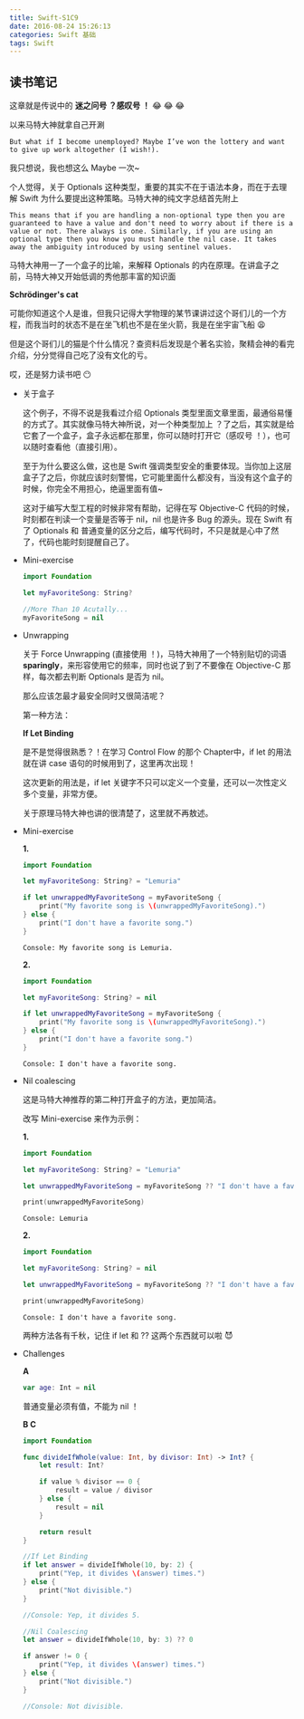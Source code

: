 ```yaml
---
title: Swift-S1C9
date: 2016-08-24 15:26:13
categories: Swift 基础
tags: Swift
---
```


## 读书笔记

这章就是传说中的 **迷之问号 ？感叹号 ！** 😂 😂 😂

<!--more-->

以来马特大神就拿自己开涮

`
But what if I become unemployed? Maybe I’ve won the lottery and want to give up work altogether (I wish!).
`

我只想说，我也想这么 Maybe 一次~

个人觉得，关于 Optionals 这种类型，重要的其实不在于语法本身，而在于去理解 Swift 为什么要提出这种策略。马特大神的纯文字总结首先附上

`
This means that if you are handling a non-optional type then you are guaranteed to have a value and don't need to worry about if there is a value or not. There always is one. Similarly, if you are using an optional type then you know you must handle the nil case. It takes away the ambiguity introduced by using sentinel values.
`

马特大神用一了一个盒子的比喻，来解释 Optionals 的内在原理。在讲盒子之前，马特大神又开始低调的秀他那丰富的知识面

**Schrödinger's cat**

可能你知道这个人是谁，但我只记得大学物理的某节课讲过这个哥们儿的一个方程，而我当时的状态不是在坐飞机也不是在坐火箭，我是在坐宇宙飞船 😩

但是这个哥们儿的猫是个什么情况？查资料后发现是个著名实验，聚精会神的看完介绍，分分觉得自己吃了没有文化的亏。

哎，还是努力读书吧 😶

- 关于盒子

  这个例子，不得不说是我看过介绍 Optionals 类型里面文章里面，最通俗易懂的方式了。其实就像马特大神所说，对一个种类型加上 ？了之后，其实就是给它套了一个盒子，盒子永远都在那里，你可以随时打开它（感叹号 ！），也可以随时查看他（直接引用）。

  至于为什么要这么做，这也是 Swift 强调类型安全的重要体现。当你加上这层盒子了之后，你就应该时刻警惕，它可能里面什么都没有，当没有这个盒子的时候，你完全不用担心，绝逼里面有值~

  这对于编写大型工程的时候非常有帮助，记得在写 Objective-C 代码的时候，时刻都在判读一个变量是否等于 nil，nil 也是许多 Bug 的源头。现在 Swift 有了 Optionals 和 普通变量的区分之后，编写代码时，不只是就是心中了然了，代码也能时刻提醒自己了。

- Mini-exercise

  ```swift
  import Foundation

  let myFavoriteSong: String?

  //More Than 10 Acutally...
  myFavoriteSong = nil
  ```

- Unwrapping

  关于 Force Unwrapping (直接使用 ！)，马特大神用了一个特别贴切的词语 **sparingly**，来形容使用它的频率，同时也说了到了不要像在 Objective-C 那样，每次都去判断 Optionals 是否为 nil。

  那么应该怎最才最安全同时又很简洁呢？

  第一种方法：

  **If Let Binding**

  是不是觉得很熟悉？！在学习 Control Flow 的那个 Chapter中，if let 的用法就在讲 case 语句的时候用到了，这里再次出现！

  这次更新的用法是，if let 关键字不只可以定义一个变量，还可以一次性定义多个变量，非常方便。

  关于原理马特大神也讲的很清楚了，这里就不再敖述。

- Mini-exercise

  **1.**

  ```swift
  import Foundation

  let myFavoriteSong: String? = "Lemuria"

  if let unwrappedMyFavoriteSong = myFavoriteSong {
      print("My favorite song is \(unwrappedMyFavoriteSong).")
  } else {
      print("I don't have a favorite song.")
  }
  ```

  `
  Console: My favorite song is Lemuria.
  `

  **2.**

  ```swift
  import Foundation

  let myFavoriteSong: String? = nil

  if let unwrappedMyFavoriteSong = myFavoriteSong {
      print("My favorite song is \(unwrappedMyFavoriteSong).")
  } else {
      print("I don't have a favorite song.")
  }
  ```

  `
  Console: I don't have a favorite song.
  `
- Nil coalescing

  这是马特大神推荐的第二种打开盒子的方法，更加简洁。

  改写 Mini-exercise 来作为示例：

  **1.**

  ```swift
  import Foundation

  let myFavoriteSong: String? = "Lemuria"

  let unwrappedMyFavoriteSong = myFavoriteSong ?? "I don't have a favorite song."

  print(unwrappedMyFavoriteSong)
  ```

  `
  Console: Lemuria
  `

  **2.**

  ```swift
  import Foundation

  let myFavoriteSong: String? = nil

  let unwrappedMyFavoriteSong = myFavoriteSong ?? "I don't have a favorite song."

  print(unwrappedMyFavoriteSong)
  ```

  `
  Console: I don't have a favorite song.
  `

  两种方法各有千秋，记住 if let 和 ?? 这两个东西就可以啦 😈

- Challenges

  **A**

  ```swift
  var age: Int = nil
  ```

  普通变量必须有值，不能为 nil ！

  **B C**

  ```swift
  import Foundation

  func divideIfWhole(value: Int, by divisor: Int) -> Int? {
      let result: Int?

      if value % divisor == 0 {
          result = value / divisor
      } else {
          result = nil
      }

      return result
  }

  //If Let Binding
  if let answer = divideIfWhole(10, by: 2) {
      print("Yep, it divides \(answer) times.")
  } else {
      print("Not divisible.")
  }

  //Console: Yep, it divides 5.

  //Nil Coalescing
  let answer = divideIfWhole(10, by: 3) ?? 0

  if answer != 0 {
      print("Yep, it divides \(answer) times.")
  } else {
      print("Not divisible.")
  }

  //Console: Not divisible.
  ```
